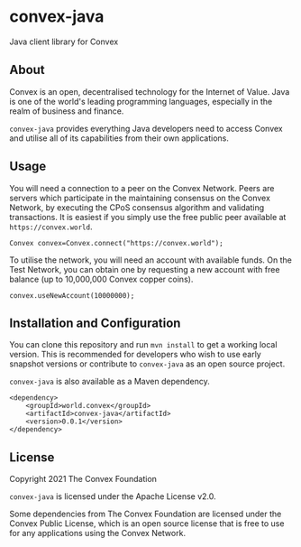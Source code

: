# convex-java
Java client library for Convex

## About

Convex is an open, decentralised technology for the Internet of Value. Java is one of the world's leading programming languages, especially in the realm of business and finance.

`convex-java` provides everything Java developers need to access Convex and utilise all of its capabilities from their own applications.

## Usage

You will need a connection to a peer on the Convex Network. Peers are servers which participate in the maintaining consensus on the Convex Network, by executing the CPoS consensus algorithm and validating transactions. It is easiest if you simply use the free public peer available at `https://convex.world`.

```
Convex convex=Convex.connect("https://convex.world");
```

To utilise the network, you will need an account with available funds. On the Test Network, you can obtain one by requesting a new account with free balance (up to 10,000,000 Convex copper coins).

```
convex.useNewAccount(10000000);
```





## Installation and Configuration

You can clone this repository and run `mvn install` to get a working local version. This is recommended for developers who wish to use early snapshot versions or contribute to `convex-java` as an open source project.

`convex-java` is also available as a Maven dependency.

```
<dependency>
	<groupId>world.convex</groupId>
	<artifactId>convex-java</artifactId>
	<version>0.0.1</version>
</dependency>
```

## License

Copyright 2021 The Convex Foundation

`convex-java` is licensed under the Apache License v2.0. 

Some dependencies from The Convex Foundation are licensed under the Convex Public License, which is an open source license that is free to use for any applications using the Convex Network.